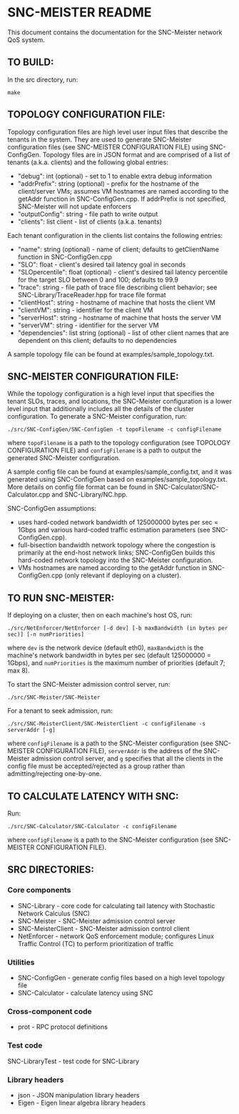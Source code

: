 SNC-MEISTER README
==================

This document contains the documentation for the SNC-Meister network QoS system.

TO BUILD:
---------

In the src directory, run:

`make`

TOPOLOGY CONFIGURATION FILE:
----------------------------

Topology configuration files are high level user input files that describe the tenants in the system. They are used to generate SNC-Meister configuration files (see SNC-MEISTER CONFIGURATION FILE) using SNC-ConfigGen. Topology files are in JSON format and are comprised of a list of tenants (a.k.a. clients) and the following global entries:

* "debug": int (optional) - set to 1 to enable extra debug information
* "addrPrefix": string (optional) - prefix for the hostname of the client/server VMs; assumes VM hostnames are named according to the getAddr function in SNC-ConfigGen.cpp. If addrPrefix is not specified, SNC-Meister will not update enforcers
* "outputConfig": string - file path to write output
* "clients": list client - list of clients (a.k.a. tenants)

Each tenant configuration in the clients list contains the following entries:

* "name": string (optional) - name of client; defaults to getClientName function in SNC-ConfigGen.cpp
* "SLO": float - client's desired tail latency goal in seconds
* "SLOpercentile": float (optional) - client's desired tail latency percentile for the target SLO between 0 and 100; defaults to 99.9
* "trace": string - file path of trace file describing client behavior; see SNC-Library/TraceReader.hpp for trace file format
* "clientHost": string - hostname of machine that hosts the client VM
* "clientVM": string - identifier for the client VM
* "serverHost": string - hostname of machine that hosts the server VM
* "serverVM": string - identifier for the server VM
* "dependencies": list string (optional) - list of other client names that are dependent on this client; defaults to no dependencies

A sample topology file can be found at examples/sample_topology.txt.

SNC-MEISTER CONFIGURATION FILE:
-------------------------------

While the topology configuration is a high level input that specifies the tenant SLOs, traces, and locations, the SNC-Meister configuration is a lower level input that additionally includes all the details of the cluster configuration. To generate a SNC-Meister configuration, run:

`./src/SNC-ConfigGen/SNC-ConfigGen -t topoFilename -c configFilename`

where `topoFilename` is a path to the topology configuration (see TOPOLOGY CONFIGURATION FILE) and `configFilename` is a path to output the generated SNC-Meister configuration.

A sample config file can be found at examples/sample_config.txt, and it was generated using SNC-ConfigGen based on examples/sample_topology.txt. More details on config file format can be found in SNC-Calculator/SNC-Calculator.cpp and SNC-Library/NC.hpp.

SNC-ConfigGen assumptions:

* uses hard-coded network bandwidth of 125000000 bytes per sec = 1Gbps and various hard-coded traffic estimation parameters (see SNC-ConfigGen.cpp).
* full-bisection bandwidth network topology where the congestion is primarily at the end-host network links; SNC-ConfigGen builds this hard-coded network topology into the SNC-Meister configuration.
* VMs hostnames are named according to the getAddr function in SNC-ConfigGen.cpp (only relevant if deploying on a cluster).

TO RUN SNC-MEISTER:
-------------------

If deploying on a cluster, then on each machine's host OS, run:

`./src/NetEnforcer/NetEnforcer [-d dev] [-b maxBandwidth (in bytes per sec)] [-n numPriorities]`

where `dev` is the network device (default eth0), `maxBandwidth` is the machine's network bandwidth in bytes per sec (default 125000000 = 1Gbps), and `numPriorities` is the maximum number of priorities (default 7; max 8).

To start the SNC-Meister admission control server, run:

`./src/SNC-Meister/SNC-Meister`

For a tenant to seek admission, run:

`./src/SNC-MeisterClient/SNC-MeisterClient -c configFilename -s serverAddr [-g]`

where `configFilename` is a path to the SNC-Meister configuration (see SNC-MEISTER CONFIGURATION FILE), `serverAddr` is the address of the SNC-Meister admission control server, and `g` specifies that all the clients in the config file must be accepted/rejected as a group rather than admitting/rejecting one-by-one.

TO CALCULATE LATENCY WITH SNC:
------------------------------

Run:

`./src/SNC-Calculator/SNC-Calculator -c configFilename`

where `configFilename` is a path to the SNC-Meister configuration (see SNC-MEISTER CONFIGURATION FILE).

SRC DIRECTORIES:
----------------

### Core components

* SNC-Library - core code for calculating tail latency with Stochastic Network Calculus (SNC)
* SNC-Meister - SNC-Meister admission control server
* SNC-MeisterClient - SNC-Meister admission control client
* NetEnforcer - network QoS enforcement module; configures Linux Traffic Control (TC) to perform prioritization of traffic

### Utilities

* SNC-ConfigGen - generate config files based on a high level topology file
* SNC-Calculator - calculate latency using SNC

### Cross-component code

* prot - RPC protocol definitions

### Test code

SNC-LibraryTest - test code for SNC-Library

### Library headers

* json - JSON manipulation library headers
* Eigen - Eigen linear algebra library headers
